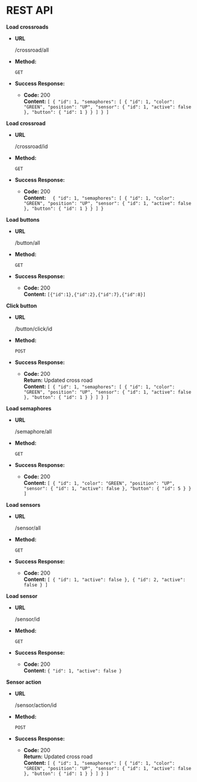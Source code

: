 # REST API

**Load crossroads**
* **URL**

  /crossroad/all

* **Method:**

  `GET`
* **Success Response:**
  * **Code:** 200 <br />
    **Content:** `[
                     {
                       "id": 1,
                       "semaphores": [
                         {
                           "id": 1,
                           "color": "GREEN",
                           "position": "UP",
                           "sensor": {
                             "id": 1,
                             "active": false
                           },
                           "button": {
                             "id": 1
                           }
                         }
                       ]
                     }
                  ]`

**Load crossroad**
* **URL**

  /crossroad/id

* **Method:**

  `GET`
* **Success Response:**
  * **Code:** 200 <br />
    **Content:** `  {
                      "id": 1,
                      "semaphores": [
                        {
                          "id": 1,
                          "color": "GREEN",
                          "position": "UP",
                          "sensor": {
                            "id": 1,
                            "active": false
                          },
                          "button": {
                            "id": 1
                          }
                        }
                      ]
                    }`
  


**Load buttons**
* **URL**

  /button/all

* **Method:**

  `GET`
* **Success Response:**
  * **Code:** 200 <br />
    **Content:** `[{"id":1},{"id":2},{"id":7},{"id":8}]`



**Click button**
* **URL**

  /button/click/id

* **Method:**

  `POST`
* **Success Response:**
  * **Code:** 200 <br />
    **Return:** Updated cross road <br /> 
    **Content:** `[
                                       {
                                         "id": 1,
                                         "semaphores": [
                                           {
                                             "id": 1,
                                             "color": "GREEN",
                                             "position": "UP",
                                             "sensor": {
                                               "id": 1,
                                               "active": false
                                             },
                                             "button": {
                                               "id": 1
                                             }
                                           }
                                         ]
                                       }
                                    ]`
  

**Load semaphores**
* **URL**

  /semaphore/all

* **Method:**

  `GET`
* **Success Response:**
  * **Code:** 200 <br />
    **Content:** `[
                      {
                          "id": 1,
                          "color": "GREEN",
                          "position": "UP",
                          "sensor": {
                              "id": 1,
                              "active": false
                          },
                          "button": {
                              "id": 5
                          }
                      }
                  ]`



**Load sensors**
* **URL**

  /sensor/all

* **Method:**

  `GET`
* **Success Response:**
  * **Code:** 200 <br />
    **Content:** `[
                      {
                          "id": 1,
                          "active": false
                      },
                      {
                          "id": 2,
                          "active": false
                      }
                  ]`

**Load sensor**
* **URL**

  /sensor/id

* **Method:**

  `GET`
* **Success Response:**
  * **Code:** 200 <br />
    **Content:** `
                      {
                          "id": 1,
                          "active": false
                      }
                  `

**Sensor action**
* **URL**

  /sensor/action/id

* **Method:**

  `POST`
* **Success Response:**
  * **Code:** 200 <br />
     **Return:** Updated cross road <br /> 
        **Content:** `[
                                           {
                                             "id": 1,
                                             "semaphores": [
                                               {
                                                 "id": 1,
                                                 "color": "GREEN",
                                                 "position": "UP",
                                                 "sensor": {
                                                   "id": 1,
                                                   "active": false
                                                 },
                                                 "button": {
                                                   "id": 1
                                                 }
                                               }
                                             ]
                                           }
                                        ]`
      




